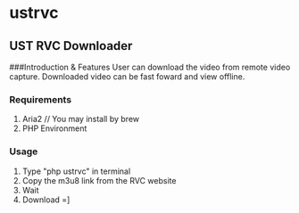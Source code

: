 # ustrvc
## UST RVC Downloader

###Introduction & Features
  User can download the video from remote video capture.
  Downloaded video can be fast foward and view offline.

### Requirements
  1. Aria2    // You may install by brew 
  2. PHP Environment


### Usage
  1. Type "php ustrvc" in terminal
  2. Copy the m3u8 link from the RVC website
  3. Wait
  4. Download =]

